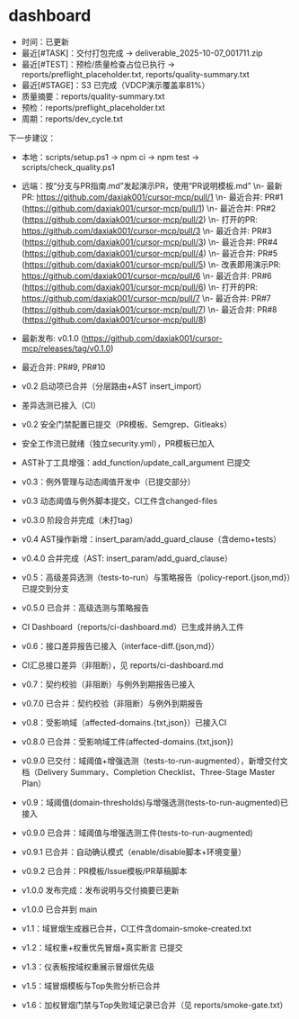 # dashboard

- 时间：已更新
- 最近[#TASK]：交付打包完成 → deliverable_2025-10-07_001711.zip
- 最近[#TEST]：预检/质量检查占位已执行 → reports/preflight_placeholder.txt, reports/quality-summary.txt
- 最近[#STAGE]：S3 已完成（VDCP演示覆盖率81%）
- 质量摘要：reports/quality-summary.txt
- 预检：reports/preflight_placeholder.txt
- 周期：reports/dev_cycle.txt

下一步建议：
- 本地：scripts/setup.ps1 → npm ci → npm test → scripts/check_quality.ps1
- 远端：按“分支与PR指南.md”发起演示PR，使用“PR说明模板.md”
\n- 最新PR: https://github.com/daxiak001/cursor-mcp/pull/1
\n- 最近合并: PR#1 (https://github.com/daxiak001/cursor-mcp/pull/1)
\n- 最近合并: PR#2 (https://github.com/daxiak001/cursor-mcp/pull/2)
\n- 打开的PR: https://github.com/daxiak001/cursor-mcp/pull/3
\n- 最近合并: PR#3 (https://github.com/daxiak001/cursor-mcp/pull/3)
\n- 最近合并: PR#4 (https://github.com/daxiak001/cursor-mcp/pull/4)
\n- 最近合并: PR#5 (https://github.com/daxiak001/cursor-mcp/pull/5)
\n- 改表即用演示PR: https://github.com/daxiak001/cursor-mcp/pull/6
\n- 最近合并: PR#6 (https://github.com/daxiak001/cursor-mcp/pull/6)
\n- 打开的PR: https://github.com/daxiak001/cursor-mcp/pull/7
\n- 最近合并: PR#7 (https://github.com/daxiak001/cursor-mcp/pull/7)
\n- 最近合并: PR#8 (https://github.com/daxiak001/cursor-mcp/pull/8)

- 最新发布: v0.1.0 (https://github.com/daxiak001/cursor-mcp/releases/tag/v0.1.0)

- 最近合并: PR#9, PR#10

- v0.2 启动项已合并（分层路由+AST insert_import）

- 差异选测已接入（CI）

- v0.2 安全门禁配置已提交（PR模板、Semgrep、Gitleaks）

- 安全工作流已就绪（独立security.yml），PR模板已加入

- AST补丁工具增强：add_function/update_call_argument 已提交

- v0.3：例外管理与动态阈值开发中（已提交部分）

- v0.3 动态阈值与例外脚本提交，CI工件含changed-files

- v0.3.0 阶段合并完成（未打tag）

- v0.4 AST操作新增：insert_param/add_guard_clause（含demo+tests）

- v0.4.0 合并完成（AST: insert_param/add_guard_clause）
 
 - v0.5：高级差异选测（tests-to-run）与策略报告（policy-report.{json,md}）已提交到分支

- v0.5.0 已合并：高级选测与策略报告

- CI Dashboard（reports/ci-dashboard.md）已生成并纳入工件

- v0.6：接口差异报告已接入（interface-diff.{json,md}）

- CI汇总接口差异（非阻断），见 reports/ci-dashboard.md

- v0.7：契约校验（非阻断）与例外到期报告已接入

- v0.7.0 已合并：契约校验（非阻断）与例外到期报告

- v0.8：受影响域（affected-domains.{txt,json}）已接入CI

- v0.8.0 已合并：受影响域工件(affected-domains.{txt,json})
- v0.9.0 已交付：域阈值+增强选测（tests-to-run-augmented），新增交付文档（Delivery Summary、Completion Checklist、Three-Stage Master Plan）

- v0.9：域阈值(domain-thresholds)与增强选测(tests-to-run-augmented)已接入

- v0.9.0 已合并：域阈值与增强选测工件(tests-to-run-augmented)

- v0.9.1 已合并：自动确认模式（enable/disable脚本+环境变量）

- v0.9.2 已合并：PR模板/Issue模板/PR草稿脚本

- v1.0.0 发布完成：发布说明与交付摘要已更新

- v1.0.0 已合并到 main

- v1.1：域冒烟生成器已合并，CI工件含domain-smoke-created.txt

- v1.2：域权重+权重优先冒烟+真实断言 已提交

- v1.3：仪表板按域权重展示冒烟优先级

- v1.5：域冒烟模板与Top失败分析已合并

- v1.6：加权冒烟门禁与Top失败域记录已合并（见 reports/smoke-gate.txt）
